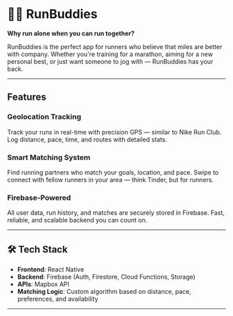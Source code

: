 # 🏃‍♀️ RunBuddies

**Why run alone when you can run together?**

RunBuddies is the perfect app for runners who believe that miles are better with company. Whether you're training for a marathon, aiming for a new personal best, or just want someone to jog with — RunBuddies has your back.

---

## Features

### Geolocation Tracking  
Track your runs in real-time with precision GPS — similar to Nike Run Club. Log distance, pace, time, and routes with detailed stats.

### Smart Matching System  
Find running partners who match your goals, location, and pace. Swipe to connect with fellow runners in your area — think Tinder, but for runners.

### Firebase-Powered  
All user data, run history, and matches are securely stored in Firebase. Fast, reliable, and scalable backend you can count on.

---

## 🛠 Tech Stack

- **Frontend**: React Native 
- **Backend**: Firebase (Auth, Firestore, Cloud Functions, Storage)
- **APIs**: Mapbox API
- **Matching Logic**: Custom algorithm based on distance, pace, preferences, and availability

---

